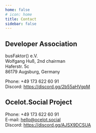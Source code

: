 ```yaml
---
home: false
# icon: home
title: Contact
sidebar: false
---
```


## Developer Association

busFaktor() e.V.  
Wolfgang Huß, 2nd chairman  
Haferstr. 5c  
86179 Augsburg, Germany

Phone: +49 173 622 60 91  
Discord: <https://discord.gg/2b55aHVgpM>

## Ocelot.Social Project

Phone: +49 173 622 60 91  
E-mail: <hello@ocelot.social>  
Discord: <https://discord.gg/AJSX9DCSUA>
